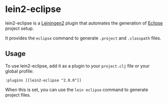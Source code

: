 # lein2-eclipse

lein2-eclipse is a [Leiningen2][1] plugin that automates the generation of [Eclipse][2]
project setup.

It provides the `eclipse` command to generate `.project` and `.classpath` files.

[1]: https://github.com/technomancy/leiningen
[2]: http://eclipse.org


## Usage

To use lein2-eclipse, add it as a plugin to your `project.clj` file or
your global profile:

    :plugins [[lein2-eclipse "2.0.0"]]

When this is set, you can use the `lein eclipse` command to generate project files.
